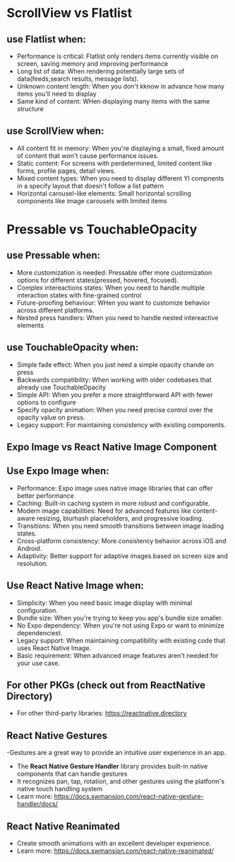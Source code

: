 # ScrollView vs Flatlist

## use Flatlist when:

- Performance is critical: Flatlist only renders items currently visible on screen, saving memory and improving performance
- Long list of data: When rendering potentially large sets of data(feeds,search results, message lists).
- Unknown content length: When you don't kknow in advance how many items you'll need to display
- Same kind of content: WHen displaying many items with the same structure

## use ScrollView when:

- All content fit in memory: When you're displaying a small, fixed amount of content that won't cause performance issues.
- Static content: For screens with perdetermined, limited content like forms, profile pages, detail views.
- Mixed content types: When you need to display different YI compnents in a specify layout that doesn't follow a list pattern
- Horizontal carousel-like elements: Small horizontal scrolling components like image carousels with limited items

# Pressable vs TouchableOpacity

## use Pressable when:

- More customization is needed: Pressable offer more customization options for different states(pressed, hovered, focused).
- Complex intereactions states: When you need to handle multiple interaction states with fine-grained control
- Future-proofing behaviour: WHen you want to customize behavior across different platforms.
- Nested press handlers: When you need to handle nested intereactive elements

## use TouchableOpacity when:

- Simple fade effect: When you just need a simple opacity chande on press
- Backwards compatibility: When working with older codebases that already use TouchableOpacity
- Simple API: When you prefer a more straightforward API with fewer options to configure
- Specify opacity animation: When you need precise control over the opacity value on press.
- Legacy support: For maintaining consistency with existing components.

## Expo Image vs React Native Image Component

## Use Expo Image when:

- Performance: Expo image uses native image libraries that can offer better performance
- Caching: Built-in caching system in more robust and configurable.
- Modern image capabilities: Need for advanced features like content-aware resizing, blurhash placeholders, and progressive loading.
- Transitions: When you need smooth transitions between image loading states.
- Cross-platform consistency: More consistency behavior across iOS and Android.
- Adaptivity: Better support for adaptive images based on screen size and resolution.

## Use React Native Image when:

- Simplicity: When you need basic image display with minimal configuration.
- Bundle size: When you're trying to keep you app's bundle size smaller.
- No Expo dependency: When you're not using Expo or want to minimize dependenciest.
- Legacy support: When maintaining compatibility with existing code that uses React Native Image.
- Basic requirement: When advanced image features aren't needed for your use case.


## For other PKGs (check out from ReactNative Directory)
- For other third-party libraries: https://reactnative.directory

## React Native Gestures
-Gestures are a great way to provide an intuitive user experience in an app.
- The **React Native Gesture Handler** library provides built-in native components that can handle gestures
- It recognizes pan, tap, rotation, and other gestures using the platform's native touch handling system
- Learn more: https://docs.swmansion.com/react-native-gesture-handler/docs/

## React Native Reanimated
- Create smooth animations with an excellent developer experience.
- Learn more: https://docs.swmansion.com/react-native-reanimated/